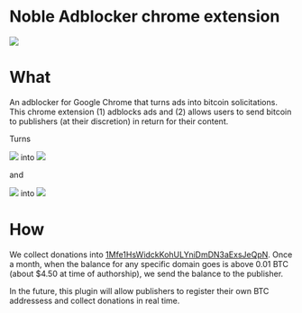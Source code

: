 # Noble Adblocker chrome extension

<a href='https://chrome.google.com/webstore/detail/kopmeijgmcgmcngnaaedmmiggcnojdao'><img src='http://bits.owocki.com/image/3d2t2h3j1J36/68747470733a2f2f7261772e6769746875622e636f6d2f476f6f676c654368726f6d652f6368726f6d652d6170702d73616d706c65732f6d61737465722f74727969746e6f77627574746f6e2e706e67.png' /></a>

# What

An adblocker for Google Chrome that turns ads into bitcoin solicitations.   This chrome extension (1) adblocks ads and (2) allows users to send bitcoin to publishers (at their discretion) in return for their content.

Turns

<img style="display:inline" src="http://f.cl.ly/items/2n0G1d2e1q2v2C3e462x/Image%202016-01-01%20at%208.34.02%20PM.png" /> into <img style="display:inline" src="http://f.cl.ly/items/1Z3q04233g3N3d0A2c0O/Image%202016-01-01%20at%208.33.46%20PM.png" />

and

<img style="display:inline" src="http://f.cl.ly/items/3X0o1T1H2l3w0c0Z090i/Image%202016-01-01%20at%208.47.41%20PM.png" /> into <img style="display:inline" src="http://f.cl.ly/items/3L2U3T3U090g1M1Y0b3E/Image%202016-01-01%20at%208.47.00%20PM.png" />


# How

We collect donations into [1Mfe1HsWidckKohULYniDmDN3aExsJeQpN](https://blockchain.info/address/1Mfe1HsWidckKohULYniDmDN3aExsJeQpN).  Once a month, when the balance for any specific domain goes is above 0.01 BTC (about $4.50 at time of authorship), we send the balance to the publisher.

In the future, this plugin will allow publishers to register their own BTC addressess and collect donations in real time.
